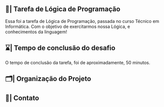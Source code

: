 ## 📑| Tarefa de Lógica de Programação

  Essa foi a tarefa de Lógica de Programação, passada no curso Técnico em Informática. Com o objetivo de exercitarmos nossa Lógica, e conhecimentos da linguagem!
   
## ⌛| Tempo de conclusão do desafio
 
  O tempo de conclusão da tarefa, foi de aproximadamente, 50 minutos.   
   
## 🗂️| Organização do Projeto   
             
                                                               
                                                 
                                      
## 📱| Contato            
      
      
    
      
  
   


 


 





